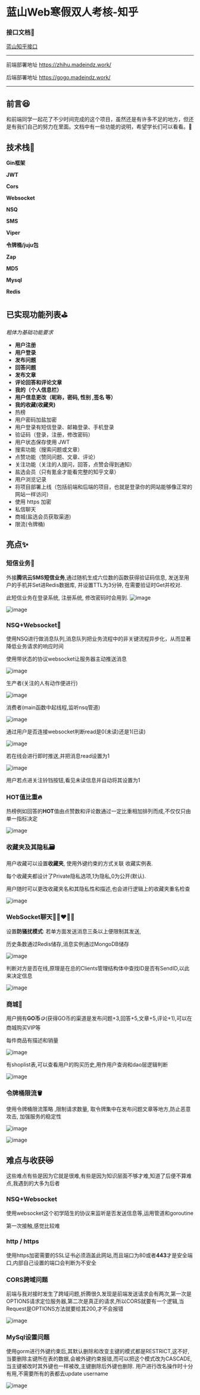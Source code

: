 # 蓝山Web寒假双人考核-知乎

### 接口文档📃

[蓝山知乎接口](https://console-docs.apipost.cn/preview/648a7969b340d643/bd974949c5b66514)

------

前端部署地址 https://zhihu.madeindz.work/

后端部署地址 https://gogo.madeindz.work/

------


## 前言😆

和前端同学一起花了不少时间完成的这个项目，虽然还是有许多不足的地方，但还是有我们自己的努力在里面。文档中有一些功能的说明，希望学长们可以看看。🥰

## **技术栈**💫

**Gin框架**

**JWT**

**Cors**

**Websocket**

**NSQ**

**SMS**

**Viper**

**令牌桶/juju包**

**Zap**

**MD5**

**Mysql**

**Redis**

## 已实现功能列表⛳

*粗体为基础功能要求*

- **用户注册**
- **用户登录**
- **发布问题**
- **回答问题**
- **发布文章**
- **评论回答和评论文章**
- **我的（个人信息栏）**
- **用户信息更改（昵称，密码, 性别 ,签名 等）**
- **我的收藏(收藏夹)**
- 热榜
- 用户密码加盐加密
- 用户登录有短信登录、邮箱登录、手机登录
- 验证码（登录，注册，修改密码）
- 用户状态保存使用 JWT
- 搜索功能（搜索问题或文章）
- 点赞功能（赞同问题、文章、评论）
- 关注功能（关注的人提问，回答，点赞会得到通知）
- 盐选会员（只有氪金才能看完整的知乎文章）
- 用户浏览记录
- 将项目部署上线（包括前端和后端的项目，也就是登录你的网站能够像正常的网站一样访问）
- 使用 https 加密
- 私信聊天
- 商城(盐选会员获取渠道)
- 限流(令牌桶)

## 亮点✨

### 短信业务💌																																																																													

外接**腾讯云SMS短信业务**,通过随机生成六位数的函数获得验证码信息, 发送至用户的手机并Set进Redis数据库, 并设置TTL为3分钟, 在需要验证时Get并校对.

此短信业务在登录系统, 注册系统, 修改密码时会用到.
![image](https://user-images.githubusercontent.com/114405451/212084801-f9566333-7395-404d-b9f0-c3644acb5384.png)


![image](https://user-images.githubusercontent.com/114405451/212082265-3d3cc9e0-679b-4040-8267-3c46faef6821.png)


### NSQ+Websocket📨

使用NSQ进行做消息队列,消息队列把业务流程中的非关键流程异步化，从而显著降低业务请求的响应时间

使用带状态的协议websocket让服务器主动推送消息

![image](https://user-images.githubusercontent.com/114405451/212082327-85f20124-3561-49b1-8e44-963bbeaf1676.png)

生产者(关注的人有动作便进行)

![image](https://user-images.githubusercontent.com/114405451/212082732-9bc3c0d7-8ac8-440f-abc6-1665a54fe22d.png)

消费者(main函数中起线程,监听nsq管道)

![image](https://user-images.githubusercontent.com/114405451/212082763-7391cff5-6d88-4516-9f16-69f6f6e4ffa1.png)

通过用户是否连接websocket判断read是0(未读)还是1(已读)

![image](https://user-images.githubusercontent.com/114405451/212082804-a27c0b84-d40c-4e17-93e7-1233240e4061.png)

若在线会进行即时推送,并把消息read设置为1

![image](https://user-images.githubusercontent.com/114405451/212082854-b15b90a4-b896-4d70-98c1-be45aaf5028d.png)

用户若点进关注铃铛按钮,看见未读信息并自动将其设置为1

### HOT值比重🔥

热榜例如回答的**HOT**值由点赞数和评论数通过一定比重相加排列而成,不仅仅只由单一指标决定

![image](https://user-images.githubusercontent.com/114405451/212082894-9515b2fc-f7b1-4e43-8d16-3f4f083530cb.png)

### 收藏夹及其隐私🗃️

用户收藏可以设置**收藏夹**, 使用外键约束的方式关联 收藏实例表.

每个收藏夹都设计了Private隐私选项,1为隐私,0为公开(默认).

用户随时可以更改收藏夹名和其隐私性和描述,也会进行逻辑上的收藏夹重名检查

![image](https://user-images.githubusercontent.com/114405451/212082982-36d38534-a6e0-41b9-8d2b-b5c8e945a257.png)

### WebSocket聊天👩🏼‍❤️‍👨🏻

设置**防骚扰模式**: 若单方面发送消息三条以上便限制其发送,

历史条数通过Redis储存,消息实例通过MongoDB储存

![image](https://user-images.githubusercontent.com/114405451/212083020-5d175192-1a07-4d25-a8d0-5ca9d70abb2f.png)

判断对方是否在线,原理是在总的Clients管理结构体中查找ID是否有SendID,以此来决定信息

![image](https://user-images.githubusercontent.com/114405451/212083065-d9f2779f-9f28-4a7d-bccd-48486305e7c4.png)

### **商城**🏪

用户拥有**GO币**🪙(获得GO币的渠道是发布问题+3,回答+5,文章+5,评论+1),可以在商城购买VIP等

每件商品有描述和销量

![image](https://user-images.githubusercontent.com/114405451/212083145-0ed33609-4b43-4a56-9748-952cdf909d64.png)

有shoplist表,可以查看用户的购买历史,用作用户查询和dao层逻辑判断

![image](https://user-images.githubusercontent.com/114405451/212083167-c1edec72-76c7-4f26-82ef-9dde12909ea5.png)

### 令牌桶限流🪣

使用令牌桶限流策略 ,限制请求数量, 取令牌集中在发布问题文章等地方,防止恶意攻击, 加强服务的稳定性

![image](https://user-images.githubusercontent.com/114405451/212083204-6f586210-064b-4a55-a31c-35490b58e6d9.png)

![image](https://user-images.githubusercontent.com/114405451/212083226-070bbcfe-3d2b-4aab-95f6-d5d56ab5352e.png)

## 难点与收获😿

这些难点有些是因为它就是很难,有些是因为知识层面不够才难,知道了后便不算难点,我遇到的大多为后者

### NSQ+Websocket

使用websocket这个初学陌生的协议来监听是否发送信息等,运用管道和goroutine

第一次接触,感觉比较难

### http / https

使用https加密需要的SSL证书必须涵盖此网站,而且端口为80或者**443**才是安全端口,内部自己设置的端口会判断为不安全

### CORS跨域问题

前端与我对接时发生了跨域问题,折腾很久发现是前端发送请求会有两次,第一次是OPTIONS请求定位服务器,第二次是真正的请求,所以CORS就要有一个逻辑,当Request是OPTIONS方法就要给其200,才不会报错

![image](https://user-images.githubusercontent.com/114405451/212083284-3ae09f4c-1710-4219-89ba-ae8d24d0e86f.png)

### MySql设置问题

使用gorm进行外键约束后,其默认删除和改变主键的模式都是RESTRICT,这不好,当要删除主键所在表的数据,会被外键约束报错,而可以把这个模式改为CASCADE,当主键被改时其外键也一样被改,主键删除后外键也删除. 用户进行改名操作时十分有用,不需要所有的表都去update username

![image](https://user-images.githubusercontent.com/114405451/212083309-11f7d41b-e815-42e6-989c-feb0ade36154.png)




